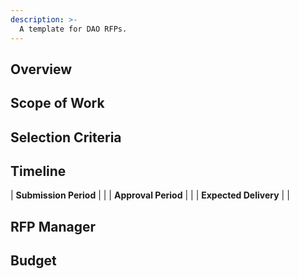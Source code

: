 ```yaml
---
description: >-
  A template for DAO RFPs.
---
```


## Overview

<!-- A high level overview describing the need for the RFP and what it seeks to accomplish. -->

## Scope of Work

<!-- A detailed description of the work to be done. -->

## Selection Criteria

<!-- What must a winning submission to this RFP contain? This is the place to include details such as information you want to see in all RFP responses, and required qualifications for the winning bidder. -->

## Timeline

| **Submission Period** | <!-- How long submissions will be open for after the RFP is adopted. This can be as short as a week for small jobs, but may be up to a month for large RFPs. --> |
| **Approval Period** | <!-- How long it will take for the RFP manager to select a winning bid after the submission period ends. This should be kept as short as possible given feedback from the RFP manager. --> |
| **Expected Delivery** | <!-- A date or duration for the work to be done. Omitted for RFPs for ongoing services. --> |

## RFP Manager

<!--
  Nominate a person or team to manage the RFP. Typically this will be the stewards of the working group who agrees to adopt the RFP and shepherd it through the process. For smaller RFPs a single steward may be nominated.
-->

## Budget

<!--
  The maximum budget for this RFP. This may be made up of any asset the DAO or a WG holds. Proposals that are self-funded (for example, a swag store) should instead specify the bounds for the share that a winning bidder may retain.
-->
